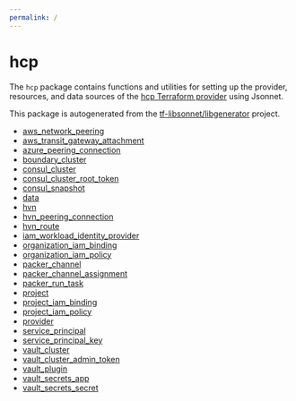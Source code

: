 ```yaml
---
permalink: /
---
```


# hcp

The `hcp` package contains functions and utilities for setting up the provider, resources, and data
sources of the [hcp Terraform provider](TODO) using Jsonnet.

This package is autogenerated from the [tf-libsonnet/libgenerator](https://github.com/tf-libsonnet/libgenerator)
project.


* [aws_network_peering](aws_network_peering.md)
* [aws_transit_gateway_attachment](aws_transit_gateway_attachment.md)
* [azure_peering_connection](azure_peering_connection.md)
* [boundary_cluster](boundary_cluster.md)
* [consul_cluster](consul_cluster.md)
* [consul_cluster_root_token](consul_cluster_root_token.md)
* [consul_snapshot](consul_snapshot.md)
* [data](data/index.md)
* [hvn](hvn.md)
* [hvn_peering_connection](hvn_peering_connection.md)
* [hvn_route](hvn_route.md)
* [iam_workload_identity_provider](iam_workload_identity_provider.md)
* [organization_iam_binding](organization_iam_binding.md)
* [organization_iam_policy](organization_iam_policy.md)
* [packer_channel](packer_channel.md)
* [packer_channel_assignment](packer_channel_assignment.md)
* [packer_run_task](packer_run_task.md)
* [project](project.md)
* [project_iam_binding](project_iam_binding.md)
* [project_iam_policy](project_iam_policy.md)
* [provider](provider.md)
* [service_principal](service_principal.md)
* [service_principal_key](service_principal_key.md)
* [vault_cluster](vault_cluster.md)
* [vault_cluster_admin_token](vault_cluster_admin_token.md)
* [vault_plugin](vault_plugin.md)
* [vault_secrets_app](vault_secrets_app.md)
* [vault_secrets_secret](vault_secrets_secret.md)